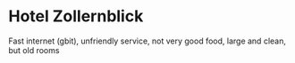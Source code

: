 # Hotel Zollernblick
Fast internet (gbit), unfriendly service, not very good food, large and clean, but old rooms
